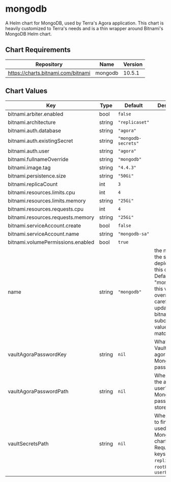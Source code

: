 mongodb
=======

A Helm chart for MongoDB, used by Terra's Agora application.
This chart is heavily customized to Terra's needs and is a thin wrapper around Bitnami's MongoDB Helm chart.


## Chart Requirements

| Repository | Name | Version |
|------------|------|---------|
| https://charts.bitnami.com/bitnami | mongodb | 10.5.1 |

## Chart Values

| Key | Type | Default | Description |
|-----|------|---------|-------------|
| bitnami.arbiter.enabled | bool | `false` |  |
| bitnami.architecture | string | `"replicaset"` |  |
| bitnami.auth.database | string | `"agora"` |  |
| bitnami.auth.existingSecret | string | `"mongodb-secrets"` |  |
| bitnami.auth.user | string | `"agora"` |  |
| bitnami.fullnameOverride | string | `"mongodb"` |  |
| bitnami.image.tag | string | `"4.4.3"` |  |
| bitnami.persistence.size | string | `"50Gi"` |  |
| bitnami.replicaCount | int | `3` |  |
| bitnami.resources.limits.cpu | int | `4` |  |
| bitnami.resources.limits.memory | string | `"25Gi"` |  |
| bitnami.resources.requests.cpu | int | `4` |  |
| bitnami.resources.requests.memory | string | `"25Gi"` |  |
| bitnami.serviceAccount.create | bool | `false` |  |
| bitnami.serviceAccount.name | string | `"mongodb-sa"` |  |
| bitnami.volumePermissions.enabled | bool | `true` |  |
| name | string | `"mongodb"` | the name of the service deployed by this chart. Defaults to "mongodb". If this value is overridden, be careful to also update the bitnami subchart values to match! |
| vaultAgoraPasswordKey | string | `nil` | What key in Vault contains agora user's MongoDB password |
| vaultAgoraPasswordPath | string | `nil` | Where in Vault the agora user's MongoDB password is stored |
| vaultSecretsPath | string | `nil` | Where in Vault to find secrets used by MongoDB chart. Required keys: `replicaSetKey`, `rootPassword`, `userPassword` |

